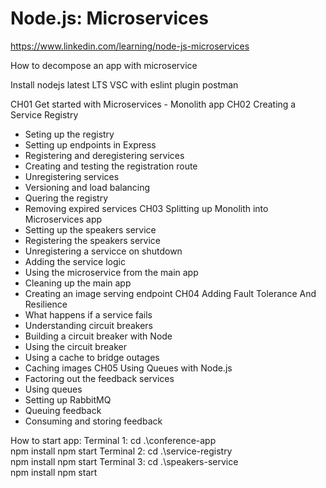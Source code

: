 # Node.js: Microservices
https://www.linkedin.com/learning/node-js-microservices

How to decompose an app with microservice

Install nodejs latest LTS
VSC with eslint plugin
postman

CH01 Get started with Microservices - Monolith app
CH02 Creating a Service Registry
- Seting up the registry
- Setting up endpoints in Express
- Registering and deregistering services
- Creating and testing the registration route
- Unregistering services
- Versioning and load balancing
- Quering the registry
- Removing expired services
CH03 Splitting up Monolith into Microservices app
- Setting up the speakers service
- Registering the speakers service
- Unregistering a servicce on shutdown
- Adding the service logic
- Using the microservice from the main app
- Cleaning up the main app
- Creating an image serving endpoint
CH04 Adding Fault Tolerance And Resilience
- What happens if a service fails
- Understanding circuit breakers
- Building a circuit breaker with Node
- Using the circuit breaker
- Using a cache to bridge outages
- Caching images
CH05 Using Queues with Node.js
- Factoring out the feedback services
- Using queues
- Setting up RabbitMQ
- Queuing feedback
- Consuming and storing feedback


How to start app:
Terminal 1:
cd .\conference-app\
npm install
npm start
Terminal 2:
cd .\service-registry\
npm install
npm start
Terminal 3:
cd .\speakers-service\
npm install
npm start